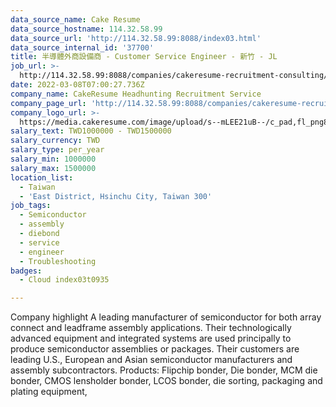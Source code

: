 ```yaml
---
data_source_name: Cake Resume
data_source_hostname: 114.32.58.99
data_source_url: 'http://114.32.58.99:8088/index03.html'
data_source_internal_id: '37700'
title: 半導體外商設備商 - Customer Service Engineer - 新竹 - JL
job_url: >-
  http://114.32.58.99:8088/companies/cakeresume-recruitment-consulting/jobs/8f2651
date: 2022-03-08T07:00:27.736Z
company_name: CakeResume Headhunting Recruitment Service
company_page_url: 'http://114.32.58.99:8088/companies/cakeresume-recruitment-consulting'
company_logo_url: >-
  https://media.cakeresume.com/image/upload/s--mLEE21uB--/c_pad,fl_png8,h_200,w_200/v1620881212/vdbipassrdfr8omwzeq6.png
salary_text: TWD1000000 - TWD1500000
salary_currency: TWD
salary_type: per_year
salary_min: 1000000
salary_max: 1500000
location_list:
  - Taiwan
  - 'East District, Hsinchu City, Taiwan 300'
job_tags:
  - Semiconductor
  - assembly
  - diebond
  - service
  - engineer
  - Troubleshooting
badges:
  - Cloud index03t0935

---
```


Company highlight A leading manufacturer of semiconductor for both array connect and leadframe assembly applications. Their technologically advanced equipment and integrated systems are used principally to produce semiconductor assemblies or packages. Their customers are leading U.S., European and Asian semiconductor manufacturers and assembly subcontractors. Products: Flipchip bonder, Die bonder, MCM die bonder, CMOS lensholder bonder, LCOS bonder, die sorting, packaging and plating equipment, 